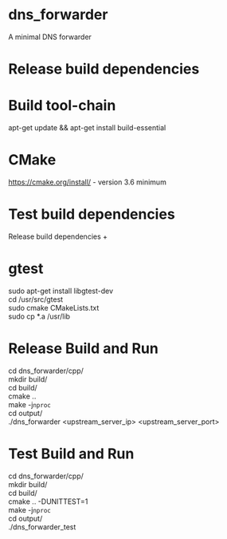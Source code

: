 # dns_forwarder
A minimal DNS forwarder 

# Release build dependencies
  # Build tool-chain
  apt-get update && apt-get install build-essential
  # CMake
  https://cmake.org/install/ - version 3.6 minimum

# Test build dependencies
  Release build dependencies
          +
  # gtest
  sudo apt-get install libgtest-dev    
  cd /usr/src/gtest  
  sudo cmake CMakeLists.txt  
sudo cp *.a /usr/lib  

# Release Build and Run
  cd dns_forwarder/cpp/  
  mkdir build/  
  cd build/  
  cmake ..  
  make -j`nproc`  
  cd output/  
  ./dns_forwarder <upstream_server_ip> <upstream_server_port>  

# Test Build and Run
  cd dns_forwarder/cpp/  
  mkdir build/  
  cd build/  
  cmake .. -DUNITTEST=1  
  make -j`nproc`  
  cd output/  
  ./dns_forwarder_test  


